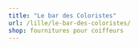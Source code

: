 ```yaml
---
title: "Le bar des Coloristes"
url: /lille/le-bar-des-coloristes/
shop: fournitures pour coiffeurs
---
```

